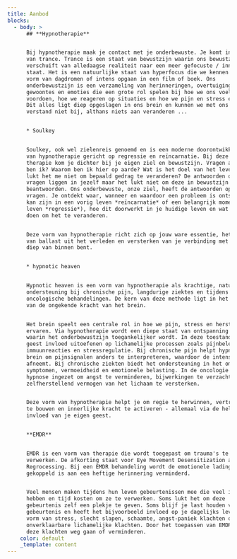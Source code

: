 ```yaml
---
title: Aanbod
blocks:
  - body: >
      ## **Hypnotherapie**


      Bij hypnotherapie maak je contact met je onderbewuste. Je komt in een vorm
      van trance. Trance is een staat van bewustzijn waarin ons bewustzijn
      verschuift van alledaagse realiteit naar een meer gefocuste / innerlijke
      staat. Het is een natuurlijke staat van hyperfocus die we kennen in de
      vorm van dagdromen of intens opgaan in een film of boek. Ons
      onderbewustzijn is een verzameling van herinneringen, overtuigingen,
      gewoontes en emoties die een grote rol spelen bij hoe we ons voelen, ons
      voordoen, hoe we reageren op situaties en hoe we pijn en stress ervaren.
      Dit alles ligt diep opgeslagen in ons brein en kunnen we met ons bewust
      verstand niet bij, althans niets aan veranderen ...


      * Soulkey


      Soulkey, ook wel zielenreis genoemd en is een moderne doorontwikkelde vorm
      van hypnotherapie gericht op regressie en reïncarnatie. Bij deze vorm van
      therapie kom je dichter bij je eigen ziel en bewustzijn. Vragen als; Wie
      ben ik? Waarom ben ik hier op aarde? Wat is het doel van het leven? Waarom
      lukt het me niet om bepaald gedrag te veranderen? De antwoorden op deze
      vragen liggen in jezelf maar het lukt niet om deze in bewustzijn te
      beantwoorden. Ons onderbewuste, onze ziel, heeft de antwoorden op deze
      vragen. Je ontdekt waar, wanneer en waardoor een probleem is ontstaan (dat
      kan zijn in een vorig leven *reïncarnatie* of een belangrijk moment in dit
      leven *regressie*), hoe dit doorwerkt in je huidige leven en wat je kan
      doen om het te veranderen.


      Deze vorm van hypnotherapie richt zich op jouw ware essentie, het loslaten
      van ballast uit het verleden en versterken van je verbinding met wie je
      diep van binnen bent.


      * hypnotic heaven


      Hypnotic heaven is een vorm van hypnotherapie als krachtige, natuurlijke
      ondersteuning bij chronische pijn, langdurige ziektes en tijdens
      oncologische behandelingen. De kern van deze methode ligt in het benutten
      van de ongekende kracht van het brein.


      Het brein speelt een centrale rol in hoe we pijn, stress en herstel
      ervaren. Via hypnotherapie wordt een diepe staat van ontspanning bereikt,
      waarin het onderbewustzijn toegankelijker wordt. In deze toestand kan de
      geest invloed uitoefenen op lichamelijke processen zoals pijnbeleving,
      immuunreacties en stressregulatie. Bij chronische pijn helpt hypnose het
      brein om pijnsignalen anders te interpreteren, waardoor de intensiteit
      afneemt. Bij chronische ziekten biedt het ondersteuning in het omgaan met
      symptomen, vermoeidheid en emotionele belasting. In de oncologie wordt
      hypnose ingezet om angst te verminderen, bijwerkingen te verzachten en het
      zelfherstellend vermogen van het lichaam te versterken.


      Deze vorm van hypnotherapie helpt je om regie te herwinnen, vertrouwen op
      te bouwen en innerlijke kracht te activeren - allemaal via de helende
      invloed van je eigen geest.


      **EMDR**


      EMDR is een vorm van therapie die wordt toegepast om trauma's te
      verwerken. De afkorting staat voor Eye Movement Desensitization and
      Regrocessing. Bij een EMDR behandeling wordt de emotionele lading die
      gekoppeld is aan een heftige herinnering verminderd.


      Veel mensen maken tijdens hun leven gebeurtenissen mee die veel impact
      hebben en tijd kosten om ze te verwerken. Soms lukt het om deze
      gebeurtenis zelf een plekje te geven. Soms blijf je last houden van deze
      gebeurtenis en heeft het bijvoorbeeld invloed op je dagelijks leven in de
      vorm van stress, slecht slapen, schaamte, angst-paniek klachten of
      onverklaarbare lichamelijke klachten. Door het toepassen van EMDR kunnen
      deze klachten weg gaan of verminderen.
    color: default
    _template: content
---
```


